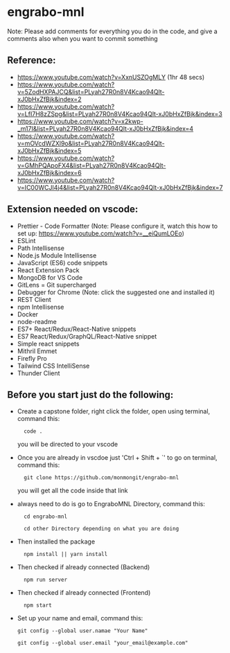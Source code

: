 # engrabo-mnl

Note: Please add comments for everything you do in the code, and give a comments also when you want to commit something

## Reference:

- https://www.youtube.com/watch?v=XxnUSZOgMLY (1hr 48 secs)
- https://www.youtube.com/watch?v=5ZodHXPAJCQ&list=PLyah27R0n8V4Kcao94Qlt-xJ0bHxZfBjk&index=2
- https://www.youtube.com/watch?v=LfI7H8zZSpg&list=PLyah27R0n8V4Kcao94Qlt-xJ0bHxZfBjk&index=3
- https://www.youtube.com/watch?v=x2kwp-_m17I&list=PLyah27R0n8V4Kcao94Qlt-xJ0bHxZfBjk&index=4
- https://www.youtube.com/watch?v=mOVcdWZXl9o&list=PLyah27R0n8V4Kcao94Qlt-xJ0bHxZfBjk&index=5
- https://www.youtube.com/watch?v=GMhPQApoFX4&list=PLyah27R0n8V4Kcao94Qlt-xJ0bHxZfBjk&index=6
- https://www.youtube.com/watch?v=IC00WCJl4j4&list=PLyah27R0n8V4Kcao94Qlt-xJ0bHxZfBjk&index=7

## Extension needed on vscode:

- Prettier - Code Formatter
  (Note: Please configure it, watch this how to set up: https://www.youtube.com/watch?v=__eiQumLOEo)
- ESLint
- Path Intellisense
- Node.js Module Intellisense
- JavaScript (ES6) code snippets
- React Extension Pack
- MongoDB for VS Code
- GitLens = Git supercharged
- Debugger for Chrome
  (Note: click the suggested one and installed it)
- REST Client
- npm Intellisense
- Docker
- node-readme
- ES7+ React/Redux/React-Native snippets
- ES7 React/Redux/GraphQL/React-Native snippet
- Simple react snippets
- Mithril Emmet
- Firefly Pro
- Tailwind CSS IntelliSense
- Thunder Client

## Before you start just do the following:

- Create a capstone folder, right click the folder, open using terminal, command this:
  ```
    code .
  ```
  you will be directed to your vscode
- Once you are already in vscdoe just 'Ctrl + Shift + `' to go on terminal, command this:
  ```
    git clone https://github.com/monmongit/engrabo-mnl
  ```
  you will get all the code inside that link
- always need to do is go to EngraboMNL Directory, command this:

  ```
    cd engrabo-mnl

    cd other Directory depending on what you are doing
  ```

- Then installed the package
  ```
    npm install || yarn install
  ```
- Then checked if already connected (Backend)
  ```
    npm run server
  ```
- Then checked if already connected (Frontend)
  ```
    npm start
  ```
- Set up your name and email, command this:

  ```
  git config --global user.namae "Your Name"

  git config --global user.email "your_email@example.com"
  ```
